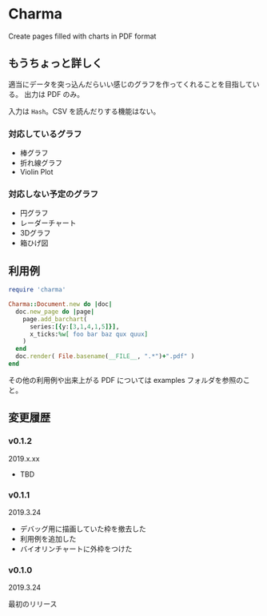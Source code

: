 # Charma

Create pages filled with charts in PDF format

## もうちょっと詳しく

適当にデータを突っ込んだらいい感じのグラフを作ってくれることを目指している。
出力は PDF のみ。

入力は `Hash`。CSV を読んだりする機能はない。

### 対応しているグラフ

* 棒グラフ
* 折れ線グラフ
* Violin Plot

### 対応しない予定のグラフ

* 円グラフ
* レーダーチャート
* 3Dグラフ
* 箱ひげ図

## 利用例

```ruby
require 'charma'

Charma::Document.new do |doc|
  doc.new_page do |page|
    page.add_barchart(
      series:[{y:[3,1,4,1,5]}],
      x_ticks:%w[ foo bar baz qux quux]
    )
  end
  doc.render( File.basename(__FILE__, ".*")+".pdf" )
end
```

その他の利用例や出来上がる PDF については examples フォルダを参照のこと。

## 変更履歴

### v0.1.2

2019.x.xx

* TBD

### v0.1.1

2019.3.24

* デバッグ用に描画していた枠を撤去した
* 利用例を追加した
* バイオリンチャートに外枠をつけた

### v0.1.0

2019.3.24

最初のリリース